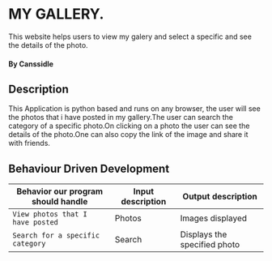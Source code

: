 # MY  GALLERY.
This website helps users to view my galery and select a specific and see the details of the photo.
#### By **Canssidle** 

## Description

This Application is python based and runs on any browser, the user will see the photos that i have posted in my gallery.The user can search the category of a specific photo.On clicking on a photo the user can see the details of the photo.One can also copy the  link of the  image and share it with friends.
## Behaviour Driven Development

| Behavior our program should handle | Input description |  Output description
| --- | --- | --- |
| `View photos that I have posted` | Photos | Images displayed
| `Search for a specific category` |Search |  Displays the specified photo



<!-- 

### prerequisites
First clone the project to your camputer. ```git clone <repo url>```
Ensure python3 is installed.
Install virtual environment by running ```pip3 install virtualenv```
Create a virtualenvironment by running ``` virtualenv <name of environment>``` on the terminal and once its activated by running ``` source <name of environment>/bin/activate``` then install all the packages by running ```pip3 install -r requirements.txt```
Then start the server by running ```python3 manage.py runserver```.
Copy the link and paste in any browser ```http://localhost:8000```




## Technology and Tools Used

 Python3.6 - Programming language
 Django - Django framework
 Git - Version control
 Visual Studio - Code editor

## Further help
+ To get Further help you can read the Django Documentation.

## Licence
 MIT (c) 2019 canssidle (https://github.com/canssidle) -->